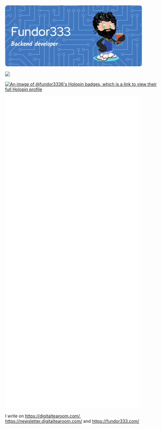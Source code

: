 ![Header](./github-header-image.png)

![](https://komarev.com/ghpvc/?username=fundor333)

[![An image of @fundor3336's Holopin badges, which is a link to view their full Holopin profile](https://holopin.me/fundor3336)](https://holopin.io/@fundor3336)

![Metrics](/github-metrics.svg)

I  write on <a rel="nofollow me" class="Link--primary" href="https://digitaltearoom.com/">https://digitaltearoom.com/</a>, <a rel="nofollow me" class="Link--primary" href="https://newsletter.digitaltearoom.com/">https://newsletter.digitaltearoom.com/</a> and <a rel="nofollow me" class="Link--primary" href="https://fundor333.com/">https://fundor333.com/</a>
